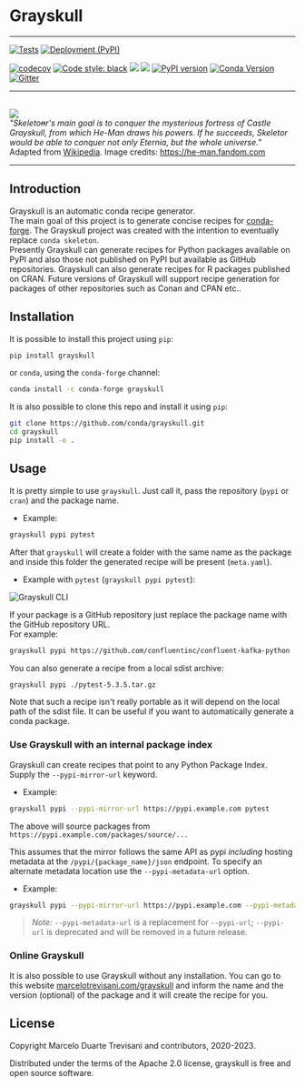 # Grayskull
-------------
[![Tests](https://github.com/conda/grayskull/actions/workflows/tests.yml/badge.svg)](https://github.com/conda/grayskull/actions/workflows/tests.yml) [![Deployment (PyPI)](https://github.com/conda/grayskull/actions/workflows/publish_pypi.yml/badge.svg)](https://github.com/conda/grayskull/actions/workflows/publish_pypi.yml)

[![codecov](https://codecov.io/gh/conda/grayskull/branch/master/graph/badge.svg)](https://codecov.io/gh/conda/grayskull) [![Code style: black](https://img.shields.io/badge/code%20style-black-000000.svg)](https://github.com/psf/black) ![](https://img.shields.io/badge/python-3.8+-blue.svg) ![](https://img.shields.io/github/license/conda/grayskull.svg) [![PyPI version](https://badge.fury.io/py/grayskull.svg)](https://badge.fury.io/py/grayskull) [![Conda Version](https://img.shields.io/conda/vn/conda-forge/grayskull.svg)](https://anaconda.org/conda-forge/grayskull) [![Gitter](https://badges.gitter.im/conda_grayskull/community.svg)](https://gitter.im/conda_grayskull/community?utm_source=badge&utm_medium=badge&utm_campaign=pr-badge)

-------------
<span align="center">
    <br>
    <img src="https://static.wikia.nocookie.net/heman/images/3/33/Grayskull.jpg" align="center" />
    <br>
    <i>"Skeleto<strike>n</strike>r's main goal is to conquer the mysterious fortress of Castle Grayskull, from which He-Man draws his powers. If he succeeds, Skeletor would be able to conquer not only Eternia, but the whole universe."</i> </br>Adapted from <a href=https://en.wikipedia.org/wiki/Skeletor>Wikipedia</a>. Image credits: <a href=https://he-man.fandom.com>https://he-man.fandom.com</a>
</span>


-------------
## Introduction

Grayskull is an automatic conda recipe generator. <br>
The main goal of this project is to generate concise recipes
for [conda-forge](https://conda-forge.org/).
The Grayskull project was created with the intention to eventually replace `conda skeleton`. <br>
Presently Grayskull can generate recipes for Python packages available on PyPI and also those not published on PyPI but available as GitHub repositories.
Grayskull can also generate recipes for R packages published on CRAN.
Future versions of Grayskull will support recipe generation for packages of other repositories such as Conan and CPAN etc..

## Installation

It is possible to install this project using `pip`:
```bash
pip install grayskull
```

or `conda`, using the ``conda-forge`` channel:
```bash
conda install -c conda-forge grayskull
```

It is also possible to clone this repo and install it using `pip`:
```bash
git clone https://github.com/conda/grayskull.git
cd grayskull
pip install -e .
```

## Usage

It is pretty simple to use `grayskull`. Just call it, pass the repository
 (`pypi` or `cran`) and the package name.

* Example:
```bash
grayskull pypi pytest
```

After that `grayskull` will create a folder with the same name as the package
and inside this folder the generated recipe will be present (`meta.yaml`).

* Example with `pytest` (`grayskull pypi pytest`):

![Grayskull CLI](https://github.com/conda/grayskull/raw/main/images/cli_example_grayskull.gif)

If your package is a GitHub repository just replace the package name with the GitHub repository URL. <br>
For example: <br>

```bash
grayskull pypi https://github.com/confluentinc/confluent-kafka-python
```

You can also generate a recipe from a local sdist archive:

```bash
grayskull pypi ./pytest-5.3.5.tar.gz
```

Note that such a recipe isn't really portable as it will depend on the local path of the
sdist file. It can be useful if you want to automatically generate a conda package.

### Use Grayskull with an internal package index

Grayskull can create recipes that point to any Python Package Index. Supply the `--pypi-mirror-url` keyword.

* Example:
```bash
grayskull pypi --pypi-mirror-url https://pypi.example.com pytest
```

The above will source packages from `https://pypi.example.com/packages/source/...`

This assumes that the mirror follows the same API as pypi _including_ hosting metadata at the `/pypi/{package_name}/json` endpoint.
To specify an alternate metadata location use the `--pypi-metadata-url` option.

* Example:
```bash
grayskull pypi --pypi-mirror-url https://pypi.example.com --pypi-metadata-url https://pypi_meta.example.com pytest
```

> *Note:* `--pypi-metadata-url` is a replacement for `--pypi-url`; `--pypi-url` is deprecated and will be removed in a future release.

### Online Grayskull

It is also possible to use Grayskull without any installation. You can go to this website [marcelotrevisani.com/grayskull](https://www.marcelotrevisani.com/grayskull) and inform the name and the version (optional) of the package and it will create the recipe for you.


## License
Copyright Marcelo Duarte Trevisani and contributors, 2020-2023.

Distributed under the terms of the Apache 2.0 license, grayskull is free and open source software.
